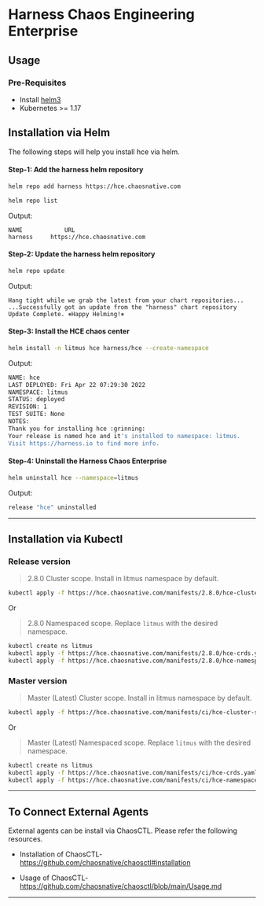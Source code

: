 # Harness Chaos Engineering Enterprise

## Usage

### Pre-Requisites

- Install [helm3](https://helm.sh/docs/intro/install/)
- Kubernetes >= 1.17

## Installation via Helm

The following steps will help you install hce via helm.

#### Step-1: Add the harness helm repository

```bash
helm repo add harness https://hce.chaosnative.com

helm repo list
```

Output:
```
NAME            URL
harness     https://hce.chaosnative.com                                                               
```

#### Step-2: Update the harness helm repository

```bash
helm repo update
```

Output:
```
Hang tight while we grab the latest from your chart repositories...
...Successfully got an update from the "harness" chart repository
Update Complete. ⎈Happy Helming!⎈
```

#### Step-3: Install the HCE chaos center

```bash
helm install -n litmus hce harness/hce --create-namespace
```

Output:
```bash
NAME: hce
LAST DEPLOYED: Fri Apr 22 07:29:30 2022
NAMESPACE: litmus
STATUS: deployed
REVISION: 1
TEST SUITE: None
NOTES:
Thank you for installing hce :grinning:
Your release is named hce and it's installed to namespace: litmus.
Visit https://harness.io to find more info.
```

#### Step-4: Uninstall the Harness Chaos Enterprise

```bash
helm uninstall hce --namespace=litmus
```

Output:
```bash
release "hce" uninstalled
```
---

## Installation via Kubectl

### Release version
> 2.8.0 Cluster scope. Install in litmus namespace by default.

```bash
kubectl apply -f https://hce.chaosnative.com/manifests/2.8.0/hce-cluster-scope.yaml
```

Or

> 2.8.0 Namespaced scope. Replace `litmus` with the desired namespace.

```bash
kubectl create ns litmus
kubectl apply -f https://hce.chaosnative.com/manifests/2.8.0/hce-crds.yaml
kubectl apply -f https://hce.chaosnative.com/manifests/2.8.0/hce-namespace.yaml -n litmus
```

### Master version

> Master (Latest) Cluster scope. Install in litmus namespace by default.

```bash
kubectl apply -f https://hce.chaosnative.com/manifests/ci/hce-cluster-scope.yaml
```

Or

> Master (Latest) Namespaced scope. Replace `litmus` with the desired namespace.

```bash
kubectl create ns litmus
kubectl apply -f https://hce.chaosnative.com/manifests/ci/hce-crds.yaml
kubectl apply -f https://hce.chaosnative.com/manifests/ci/hce-namespace.yaml -n litmus
```

---

## To Connect External Agents

External agents can be install via ChaosCTL. Please refer the following resources.

* Installation of ChaosCTL- https://github.com/chaosnative/chaosctl#installation

* Usage of ChaosCTL- https://github.com/chaosnative/chaosctl/blob/main/Usage.md

---

